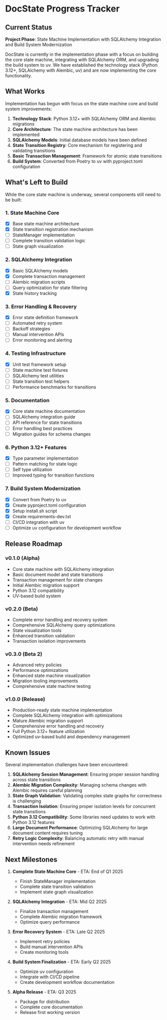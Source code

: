 # DocState Progress Tracker

## Current Status

**Project Phase**: State Machine Implementation with SQLAlchemy Integration and Build System Modernization

DocState is currently in the implementation phase with a focus on building the core state machine, integrating with SQLAlchemy ORM, and upgrading the build system to uv. We have established the technology stack (Python 3.12+, SQLAlchemy with Alembic, uv) and are now implementing the core functionality.

## What Works

Implementation has begun with focus on the state machine core and build system improvements:

1. **Technology Stack**: Python 3.12+ with SQLAlchemy ORM and Alembic migrations
2. **Core Architecture**: The state machine architecture has been implemented
3. **SQLAlchemy Models**: Initial database models have been defined
4. **State Transition Registry**: Core mechanism for registering and validating transitions
5. **Basic Transaction Management**: Framework for atomic state transitions
6. **Build System**: Converted from Poetry to uv with pyproject.toml configuration

## What's Left to Build

While the core state machine is underway, several components still need to be built:

### 1. State Machine Core
- [x] Base state machine architecture
- [x] State transition registration mechanism
- [ ] StateManager implementation
- [ ] Complete transition validation logic
- [ ] State graph visualization

### 2. SQLAlchemy Integration
- [x] Basic SQLAlchemy models
- [x] Complete transaction management
- [ ] Alembic migration scripts
- [ ] Query optimization for state filtering
- [x] State history tracking

### 3. Error Handling & Recovery
- [x] Error state definition framework
- [ ] Automated retry system
- [ ] Backoff strategies
- [ ] Manual intervention APIs
- [ ] Error monitoring and alerting

### 4. Testing Infrastructure
- [x] Unit test framework setup
- [ ] State machine test fixtures
- [ ] SQLAlchemy test utilities
- [ ] State transition test helpers
- [ ] Performance benchmarks for transitions

### 5. Documentation
- [x] Core state machine documentation
- [ ] SQLAlchemy integration guide
- [ ] API reference for state transitions
- [ ] Error handling best practices
- [ ] Migration guides for schema changes

### 6. Python 3.12+ Features
- [x] Type parameter implementation
- [ ] Pattern matching for state logic
- [ ] Self type utilization
- [ ] Improved typing for transition functions

### 7. Build System Modernization
- [x] Convert from Poetry to uv
- [x] Create pyproject.toml configuration
- [x] Setup install.sh script
- [x] Create requirements-dev.txt
- [ ] CI/CD integration with uv
- [ ] Optimize uv configuration for development workflow

## Release Roadmap

### v0.1.0 (Alpha)
- Core state machine with SQLAlchemy integration
- Basic document model and state transitions
- Transaction management for state changes
- Initial Alembic migration support
- Python 3.12 compatibility
- UV-based build system

### v0.2.0 (Beta)
- Complete error handling and recovery system
- Comprehensive SQLAlchemy query optimizations
- State visualization tools
- Enhanced transition validation
- Transaction isolation improvements

### v0.3.0 (Beta 2)
- Advanced retry policies
- Performance optimizations
- Enhanced state machine visualization
- Migration tooling improvements
- Comprehensive state machine testing

### v1.0.0 (Release)
- Production-ready state machine implementation
- Complete SQLAlchemy integration with optimizations
- Mature Alembic migration support
- Comprehensive error handling and recovery
- Full Python 3.12+ feature utilization
- Optimized uv-based build and dependency management

## Known Issues

Several implementation challenges have been encountered:

1. **SQLAlchemy Session Management**: Ensuring proper session handling across state transitions
2. **Alembic Migration Complexity**: Managing schema changes with Alembic requires careful planning
3. **State Graph Validation**: Validating complex state graphs for correctness is challenging
4. **Transaction Isolation**: Ensuring proper isolation levels for concurrent state transitions
5. **Python 3.12 Compatibility**: Some libraries need updates to work with Python 3.12 features
6. **Large Document Performance**: Optimizing SQLAlchemy for large document content requires tuning
7. **Retry Logic Complexity**: Balancing automatic retry with manual intervention needs refinement

## Next Milestones

1. **Complete State Machine Core** - ETA: End of Q1 2025
   - Finish StateManager implementation
   - Complete state transition validation
   - Implement state graph visualization

2. **SQLAlchemy Integration** - ETA: Mid Q2 2025
   - Finalize transaction management
   - Complete Alembic migration framework
   - Optimize query performance

3. **Error Recovery System** - ETA: Late Q2 2025
   - Implement retry policies
   - Build manual intervention APIs
   - Create monitoring tools

4. **Build System Finalization** - ETA: Early Q2 2025
   - Optimize uv configuration
   - Integrate with CI/CD pipeline
   - Create development workflow documentation

5. **Alpha Release** - ETA: Q3 2025
   - Package for distribution
   - Complete core documentation
   - Release first working version
